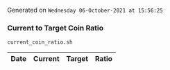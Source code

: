 Generated on `Wednesday 06-October-2021 at 15:56:25`

### Current to Target Coin Ratio
`current_coin_ratio.sh`

Date|Current|Target|Ratio
---|---|---|---
